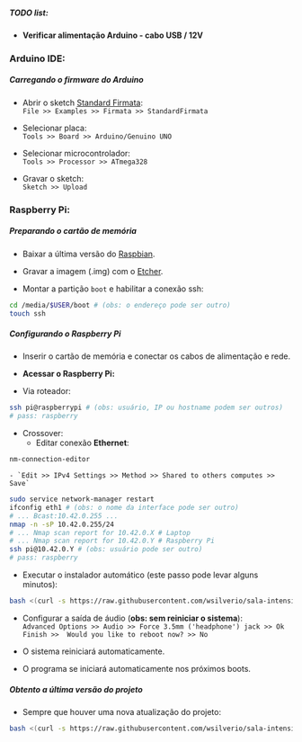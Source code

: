 ##### TODO list:
- **Verificar alimentação Arduino - cabo USB / 12V**

### Arduino IDE:

##### Carregando o firmware do Arduino

* Abrir o sketch [Standard Firmata](https://github.com/firmata/arduino/blob/master/examples/StandardFirmata/StandardFirmata.ino):  
`File >> Examples >> Firmata >> StandardFirmata`

* Selecionar placa:  
`Tools >> Board >> Arduino/Genuino UNO`

* Selecionar microcontrolador:  
`Tools >> Processor >> ATmega328`

* Gravar o sketch:  
`Sketch >> Upload`

### Raspberry Pi:

##### Preparando o cartão de memória

* Baixar a última versão do [Raspbian](https://www.raspberrypi.org/downloads/raspbian/).

* Gravar a imagem (.img) com o [Etcher](https://etcher.io/).

* Montar a partição `boot` e habilitar a conexão ssh:
```bash
cd /media/$USER/boot # (obs: o endereço pode ser outro)
touch ssh
```

##### Configurando o Raspberry Pi
* Inserir o cartão de memória e conectar os cabos de alimentação e rede.

* **Acessar o Raspberry Pi:**  
 - Via roteador:  
```bash
ssh pi@raspberrypi # (obs: usuário, IP ou hostname podem ser outros)
# pass: raspberry
```  
 - Crossover:  
 	- Editar conexão **Ethernet**:  
```bash
nm-connection-editor
```  
	- `Edit >> IPv4 Settings >> Method >> Shared to others computes >> Save`  
```bash
sudo service network-manager restart
ifconfig eth1 # (obs: o nome da interface pode ser outro)
# ... Bcast:10.42.0.255 ...
nmap -n -sP 10.42.0.255/24
# ... Nmap scan report for 10.42.0.X # Laptop
# ... Nmap scan report for 10.42.0.Y # Raspberry Pi
ssh pi@10.42.0.Y # (obs: usuário pode ser outro)
# pass: raspberry
```

* Executar o instalador automático (este passo pode levar alguns minutos):
```bash
bash <(curl -s https://raw.githubusercontent.com/wsilverio/sala-intensidade/master/autoinstall.sh)
```

* Configurar a saída de áudio (**obs: sem reiniciar o sistema**):  
`Advanced Options >> Audio >> Force 3.5mm ('headphone') jack >> Ok`  
`Finish >>  Would you like to reboot now? >> No`  

* O sistema reiniciará automaticamente.  
* O programa se iniciará automaticamente nos próximos boots.  

##### Obtento a última versão do projeto
* Sempre que houver uma nova atualização do projeto:
```bash
bash <(curl -s https://raw.githubusercontent.com/wsilverio/sala-intensidade/master/autoinstall.sh)
```
